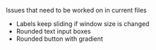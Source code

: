 Issues that need to be worked on in current files
* Labels keep sliding if window size is changed
* Rounded text input boxes
* Rounded button with gradient

